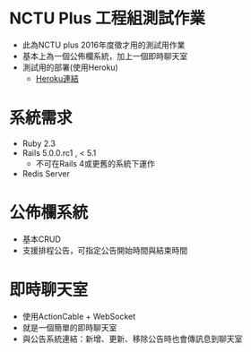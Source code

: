 # NCTU Plus 工程組測試作業
- 此為NCTU plus 2016年度徵才用的測試用作業
- 基本上為一個公佈欄系統，加上一個即時聊天室
- 測試用的部署(使用Heroku)
  - [Heroku連結](https://nctu-plus-test.herokuapp.com/)

# 系統需求
- Ruby 2.3
- Rails 5.0.0.rc1 , < 5.1
  - 不可在Rails 4或更舊的系統下運作
- Redis Server


# 公佈欄系統
- 基本CRUD
- 支援排程公告，可指定公告開始時間與結束時間

# 即時聊天室
- 使用ActionCable + WebSocket
- 就是一個簡單的即時聊天室
- 與公告系統連結：新增、更新、移除公告時也會傳訊息到聊天室



